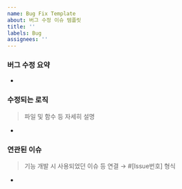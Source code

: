 ```yaml
---
name: Bug Fix Template
about: 버그 수정 이슈 템플릿
title: ''
labels: Bug
assignees: ''
---
```


### 버그 수정 요약

-

### 수정되는 로직

> 파일 및 함수 등 자세히 설명

-

### 연관된 이슈

> 기능 개발 시 사용되었던 이슈 등 연결 → #[Issue번호] 형식

-
